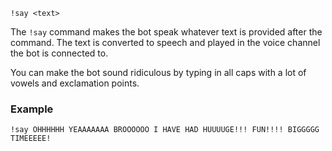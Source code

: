 ```plaintext
!say <text>
```
The `!say` command makes the bot speak whatever text is provided after the command. The text is converted to speech and played in the voice channel the bot is connected to.

You can make the bot sound ridiculous by typing in all caps with a lot of vowels and exclamation points.
### Example
```
!say OHHHHHH YEAAAAAAA BROOOOOO I HAVE HAD HUUUUGE!!! FUN!!!! BIGGGGG TIMEEEEE!
```